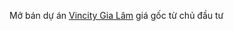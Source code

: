 Mở bán dự án <a href="http://batdongsantruongviet.com/du-an/vincity-gia-lam">Vincity Gia Lâm</a> giá gốc từ chủ đầu tư
